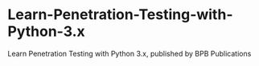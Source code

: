# Learn-Penetration-Testing-with-Python-3.x
Learn Penetration Testing with Python 3.x, published by BPB Publications
